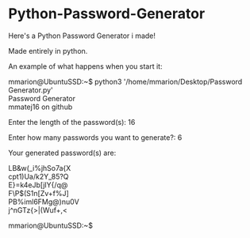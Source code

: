 # Python-Password-Generator
Here's a Python Password Generator i made!

Made entirely in python.

An example of what happens when you start it:

mmarion@UbuntuSSD:~$ python3 '/home/mmarion/Desktop/Password Generator.py'  
Password Generator <br />
mmatej16 on github

Enter the length of the password(s): 16

Enter how many passwords you want to generate?: 6

Your generated password(s) are:

LB&w(_i%jhSo7a{X <br />
cpt1)Ua/k2Y_85?Q <br />
E}=k4eJb[jIY{/q@ <br />
F\P$(S1n[Zv+f%J] <br />
PB%iml6FMg@)nu0V <br />
j^nGTz{>|(Wuf+,< <br />

mmarion@UbuntuSSD:~$ 


